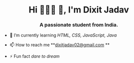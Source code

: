 ### 

<h1 align="center">Hi 🙋🏻‍♂
👋, I'm Dixit Jadav</h1>
<h3 align="center">A passionate student from India.</h3>

- 🌱 I’m currently learning *HTML, CSS, JavaScript, Java*

- 📫 How to reach me **dixitjadav02@gmail.com **

- ⚡ Fun fact *dare to dream*




<!--
**Dixitjadav/Dixitjadav** is a ✨ _special_ ✨ repository because its `README.md` (this file) appears on your GitHub profile.

Here are some ideas to get you started:

- 🔭 I’m currently working on ...
- 🌱 I’m currently learning ...
- 👯 I’m looking to collaborate on ...
- 🤔 I’m looking for help with ...
- 💬 Ask me about ...
- 📫 How to reach me: ...
- 😄 Pronouns: ...
- ⚡ Fun fact: ...
-->
